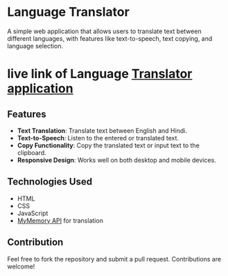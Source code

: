 # Language Translator

A simple web application that allows users to translate text between different languages, with features like text-to-speech, text copying, and language selection.

# live link of Language [Translator application](https://languagetranslatorapp1.netlify.app/)

## Features

- **Text Translation**: Translate text between English and Hindi.
- **Text-to-Speech**: Listen to the entered or translated text.
- **Copy Functionality**: Copy the translated text or input text to the clipboard.
- **Responsive Design**: Works well on both desktop and mobile devices.

## Technologies Used

- HTML
- CSS
- JavaScript
- [MyMemory API](https://mymemory.translated.net/) for translation

## Contribution

Feel free to fork the repository and submit a pull request. Contributions are welcome!
